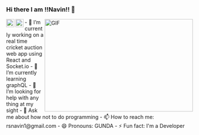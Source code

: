 ### Hi there I am !!Navin!! 👋

<a href="https://twitter.com/r_s_n_a_v_i_n">
  <img align="left" alt="Navin\ | Twitter" width="22px" src="https://cdn.jsdelivr.net/npm/simple-icons@v3/icons/twitter.svg" />
</a>
<a href="https://www.linkedin.com/in/navin-rs-871074190/">
  <img align="left" alt="Navin's LinkdeIN" width="22px" src="https://cdn.jsdelivr.net/npm/simple-icons@v3/icons/linkedin.svg" />
</a>


<img align="right" height="250" width="400" alt="GIF" src="https://miro.medium.com/max/1360/1*IRGHmiGsa16stedQvIaZfw.gif" />
- 🔭 I’m currently working on a real time cricket auction web app using React and Socket.io
- 🌱 I’m currently learning graphQL
- 🤔 I’m looking for help with any thing at my sight
- 💬 Ask me about how not to do programming 
- 📫 How to reach me: rsnavin1@gmail.com
- 😄 Pronouns: GUNDA
- ⚡ Fun fact: I'm a Developer

